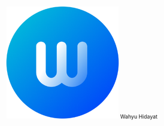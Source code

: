 <p align="center">
  <img alt="logo" src="https://raw.githubusercontent.com/WahyuHidayattz/statistika-tools/main/art/wahyu.png" width="300">
  <span>Wahyu Hidayat</span>
</p>
